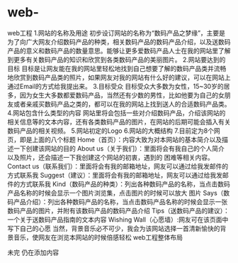 # web-
web工程
1.网站的名称及用途
初步设订网站的名称为“数码产品之梦缘”，主要是为了向广大网友介绍数码产品的种类，相关数码产品的数码产品介绍，以及送数码产品的意义和数码产品的数量意思。能够让更多爱数码产品人士在我的网站里了解到更多有关数码产品的知识和欣赏到各类数码产品的美丽图片。
2.网站要达到的目标
目标是让网友能在我的网站里轻松地找到自己想要了解的数码产品类并流畅地欣赏到数码产品类的照片，如果网友对我的网站有什么好的建议，可以在网站上通过Email的方式给我提出来。
3.目标受众
目标受众大多数为女性，15~30岁的居多，因为女生大多数都爱数码产品，当然还有少数的男性，比如他要为自己的女朋友或者亲戚买数码产品之类的，都可以在我的网站上找到送人的合适数码产品类。
4.网站包含什么类型的内容
网站里将会包括一些对介绍数码产品，介绍该网站的相关信息等的文本内容，还有各类数码产品的图片，在网站的后期可能会插入有关数码产品的相关视频。
5.网站初定的Logo
6.网站的大概结构 
7.目前定为8个网页，即是上面的八个标题
Home（首页）：内容大致为对本网站的基本简介以及描述一下创建该网站的目的
About us（关于我们）：里面将会有我自己的个人简介以及照片，还会描述一下我创建这个网站的初衷，遇到的 困难等相关内容。
Contact us（联系我们）：里面将会有我的邮箱地址，网友可以通过给我发邮件的方式联系我
Suggest（建议）：里面将会有我的邮箱地址，网友可以通过给我发邮件的方式联系我
Kind（数码产品的种类）：列出各种数码产品的名称，当点击数码产品名称的时候会显示一个图片浏览集，点击图片的时候可以放大 图片
Says（数码产品介绍）：列出各种数码产品的名称，当点击数码产品名称的时候会显示一张数码产品的图片，并附有该数码产品的数码产品介绍
Tips（送数码产品的建议）：一个关于送数码产品指南的文本内容
Wishing Wall（心愿墙）:网友可在该页面中写下自己的心愿
当然，背景音乐必不可少，我会为该网站选择一首清新愉快的背景音乐，使网友在浏览本网站的时候倍感轻松
web工程整体布局

未完 仍在添加内容
